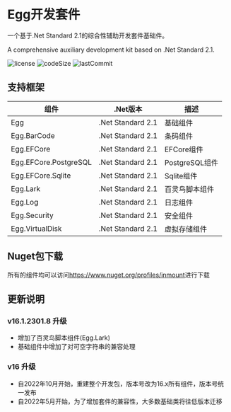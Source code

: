 # Egg开发套件

一个基于.Net Standard 2.1的综合性辅助开发套件基础件。

A comprehensive auxiliary development kit based on .Net Standard 2.1.

![license](https://img.shields.io/github/license/inmount/egg)
![codeSize](https://img.shields.io/github/languages/code-size/inmount/egg)
![lastCommit](https://img.shields.io/github/last-commit/inmount/egg)

## 支持框架

| 组件 | .Net版本 | 描述 |
| ---- | ----- | ---- |
| Egg | .Net Standard 2.1 | 基础组件 |
| Egg.BarCode | .Net Standard 2.1 | 条码组件 |
| Egg.EFCore | .Net Standard 2.1 | EFCore组件 |
| Egg.EFCore.PostgreSQL | .Net Standard 2.1 | PostgreSQL组件 |
| Egg.EFCore.Sqlite | .Net Standard 2.1 | Sqlite组件 |
| Egg.Lark | .Net Standard 2.1 | 百灵鸟脚本组件 |
| Egg.Log | .Net Standard 2.1 | 日志组件 |
| Egg.Security | .Net Standard 2.1 | 安全组件 |
| Egg.VirtualDisk | .Net Standard 2.1 | 虚拟存储组件 |

## Nuget包下载

所有的组件均可以访问<https://www.nuget.org/profiles/inmount>进行下载

## 更新说明

### v16.1.2301.8 升级

+ 增加了百灵鸟脚本组件(Egg.Lark)
+ 基础组件中增加了对可空字符串的兼容处理

### v16 升级

+ 自2022年10月开始，重建整个开发包，版本号改为16.x所有组件，版本号统一发布
+ 自2022年5月开始，为了增加套件的兼容性，大多数基础类将往低版本迁移
